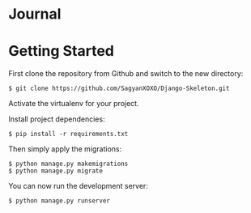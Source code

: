 # Journal 

# Getting Started

First clone the repository from Github and switch to the new directory:

    $ git clone https://github.com/SagyanXOXO/Django-Skeleton.git
    
Activate the virtualenv for your project.
    
Install project dependencies:

    $ pip install -r requirements.txt
    
    
Then simply apply the migrations:

    $ python manage.py makemigrations
    $ python manage.py migrate
    

You can now run the development server:

    $ python manage.py runserver